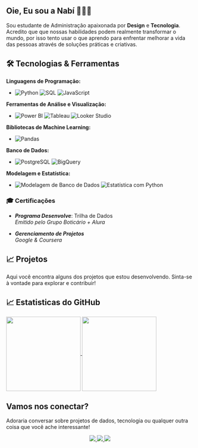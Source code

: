 ## Oie, Eu sou a Nabí 🙋🏾🤍
Sou estudante de Administração apaixonada por **Design** e **Tecnologia**. Acredito que que nossas habilidades podem realmente transformar o mundo, por isso tento usar o que aprendo para enfrentar melhorar a vida das pessoas através de soluções práticas e criativas.


## 🛠️ Tecnologias & Ferramentas

**Linguagens de Programação:**
- ![Python](https://img.shields.io/badge/-Python-3776AB?style=flat-square&logo=python&logoColor=white) ![SQL](https://img.shields.io/badge/-SQL-4479A1?style=flat-square&logo=postgresql&logoColor=white) ![JavaScript](https://img.shields.io/badge/-JavaScript-F7DF1E?style=flat-square&logo=javascript&logoColor=black)

**Ferramentas de Análise e Visualização:**
- ![Power BI](https://img.shields.io/badge/-Power%20BI-F2C811?style=flat-square&logo=power-bi&logoColor=black) ![Tableau](https://img.shields.io/badge/-Tableau-E97627?style=flat-square&logo=tableau&logoColor=white) ![Looker Studio](https://img.shields.io/badge/-Looker%20Studio-FF9900?style=flat-square&logo=google&logoColor=white)

**Bibliotecas de Machine Learning:**
- ![Pandas](https://img.shields.io/badge/-Pandas-150458?style=flat-square&logo=pandas)

**Banco de Dados:**
- ![PostgreSQL](https://img.shields.io/badge/-PostgreSQL-4169E1?style=flat-square&logo=postgresql&logoColor=white) ![BigQuery](https://img.shields.io/badge/-BigQuery-4285F4?style=flat-square&logo=google-cloud&logoColor=white)

**Modelagem e Estatística:**
- ![Modelagem de Banco de Dados](https://img.shields.io/badge/-Modelagem%20de%20Banco%20de%20Dados-007ACC?style=flat-square&logo=github&logoColor=white) ![Estatística com Python](https://img.shields.io/badge/-Estat%C3%ADstica%20com%20Python-306998?style=flat-square&logo=python&logoColor=white)

### 🎓 Certificações
- ***Programa Desenvolve***: Trilha de Dados  
  *Emitido pelo Grupo Boticário + Alura*  
  
- ***Gerenciamento de Projetos***  
  *Google & Coursera*  

## 📈 Projetos
Aqui você encontra alguns dos projetos que estou desenvolvendo. Sinta-se à vontade para explorar e contribuir!

## 📈 Estatisticas do GitHub
<a href="https://github.com/anuraghazra/github-readme-stats">
  <img height=200 align="center" src="https://github-readme-stats.vercel.app/api?username=ana-beatriz-cruz" />
</a>
<a href="https://github.com/anuraghazra/convoychat">
  <img height=200 align="center" src="https://github-readme-stats.vercel.app/api/top-langs?username=ana-beatriz-cruz&layout=compact&langs_count=8&card_width=320" />
</a>


## Vamos nos conectar?
Adoraria conversar sobre projetos de dados, tecnologia ou qualquer outra coisa que você ache interessante!
<div align="center">
  <a href="https://instagram.com/beatrixlmc" target="_blank">
    <img src="https://img.shields.io/badge/Instagram-E4405F?style=for-the-badge&logo=instagram&logoColor=white" target="_blank">
  </a>
  <a href = "mailto:anabeatrizlmcruz@gmail.com">
    <img src="https://img.shields.io/badge/Gmail-D14836?style=for-the-badge&logo=gmail&logoColor=white" target="_blank">
  </a>
  <a href="https://www.linkedin.com/in/ana-beatrizcruz" target="_blank">
    <img src="https://img.shields.io/badge/LinkedIn-0077B5?style=for-the-badge&logo=linkedin&logoColor=white" target="_blank">
  </a> 
</div>
